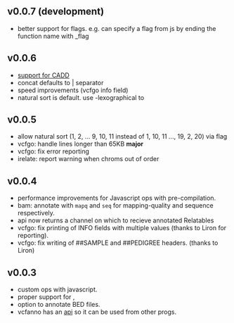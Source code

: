 v0.0.7 (development)
--------------------
+ better support for flags. e.g. can specify a flag from js by ending the function name with \_flag

v0.0.6
------
+ [support for CADD](https://github.com/brentp/vcfanno/tree/master/caddcode)
+ concat defaults to | separator
+ speed improvements (vcfgo info field)
+ natural sort is default. use -lexographical to

v0.0.5
------
+ allow natural sort (1, 2, ... 9, 10, 11 instead of 1, 10, 11 ..., 19, 2, 20) via flag
+ vcfgo: handle lines longer than 65KB **major**
+ vcfgo: fix error reporting
+ irelate: report warning when chroms out of order

v0.0.4
------
+ performance improvements for Javascript ops with pre-compilation.
+ bam: annotate with `mapq` and `seq` for mapping-quality and sequence respectively.
+ api now returns a channel on which to recieve annotated Relatables
+ vcfgo: fix printing of INFO fields with multiple values (thanks to Liron for reporting).
+ vcfgo: fix writing of ##SAMPLE and ##PEDIGREE headers. (thanks to Liron)

v0.0.3
------
+ custom ops with javascript.
+ proper support for <CNV>, <INV>
+ option to annotate BED files.
+ vcfanno has an [api](https://godoc.org/github.com/brentp/vcfanno/tree/api) so it can be
  used from other progs. 
